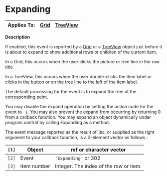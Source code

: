 




<h1 class="heading"><span class="name">Expanding</span></h1>

| Applies To: | [Grid](../a-z/grid.md) | [TreeView](../a-z/treeview.md) |
| --- | --- | ---  |


**Description**


If enabled, this event is reported by a [Grid](../a-z/grid.md) or a [TreeView](../a-z/treeview.md) object just before it is about to expand to show additional rows or children of the current item.



In a Grid, this occurs when the user clicks the picture or tree line in the row title.


In a TreeView, this occurs when the user double-clicks the item label or clicks in the button or on the tree line to the left of the item label.


The default processing for the event is to expand the tree at the corresponding point.


You may disable the expand operation by setting the action code for the event to `¯1`. You may also prevent the expand from occurring by returning 0 from a callback function. You may expand an object dynamically under program control by calling Expanding as a method.



The event message reported as the result of `⎕DQ`, or supplied as the right argument to your callback function, is a 3-element vector as follows :


| `[1]` | Object | ref or character vector |
| --- | --- | ---  |
| `[2]` | Event | `'Expanding'` or 302 |
| `[3]` | Item number | Integer. The index of the row or item. |



